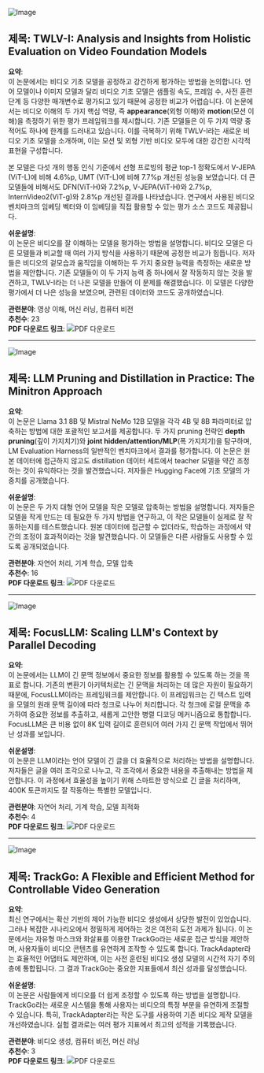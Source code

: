 ![Image](https://cdn-thumbnails.huggingface.co/social-thumbnails/papers/2408.11318.png)
## 제목: TWLV-I: Analysis and Insights from Holistic Evaluation on Video Foundation Models
**요약**:  
이 논문에서는 비디오 기초 모델을 공정하고 강건하게 평가하는 방법을 논의합니다. 언어 모델이나 이미지 모델과 달리 비디오 기초 모델은 샘플링 속도, 프레임 수, 사전 훈련 단계 등 다양한 매개변수로 평가되고 있기 때문에 공정한 비교가 어렵습니다. 이 논문에서는 비디오 이해의 두 가지 핵심 역량, 즉 **appearance**(외형 이해)와 **motion**(모션 이해)을 측정하기 위한 평가 프레임워크를 제시합니다. 기존 모델들은 이 두 가지 역량 중 적어도 하나에 한계를 드러내고 있습니다. 이를 극복하기 위해 TWLV-I라는 새로운 비디오 기초 모델을 소개하며, 이는 모션 및 외형 기반 비디오 모두에 대한 강건한 시각적 표현을 구성합니다.

본 모델은 다섯 개의 행동 인식 기준에서 선형 프로빙의 평균 top-1 정확도에서 V-JEPA (ViT-L)에 비해 4.6%p, UMT (ViT-L)에 비해 7.7%p 개선된 성능을 보였습니다. 더 큰 모델들에 비해서도 DFN(ViT-H)와 7.2%p, V-JEPA(ViT-H)와 2.7%p, InternVideo2(ViT-g)와 2.8%p 개선된 결과를 나타냈습니다. 연구에서 사용된 비디오 벤치마크의 임베딩 벡터와 이 임베딩을 직접 활용할 수 있는 평가 소스 코드도 제공됩니다. 

**쉬운설명**:  
이 논문은 비디오를 잘 이해하는 모델을 평가하는 방법을 설명합니다. 비디오 모델은 다른 모델들과 비교할 때 여러 가지 방식을 사용하기 때문에 공정한 비교가 힘듭니다. 저자들은 비디오의 겉모습과 움직임을 이해하는 두 가지 중요한 능력을 측정하는 새로운 방법을 제안합니다. 기존 모델들이 이 두 가지 능력 중 하나에서 잘 작동하지 않는 것을 발견하고, TWLV-I라는 더 나은 모델을 만들어 이 문제를 해결했습니다. 이 모델은 다양한 평가에서 더 나은 성능을 보였으며, 관련된 데이터와 코드도 공개하였습니다.

**관련분야**: 영상 이해, 머신 러닝, 컴퓨터 비전  
**추천수**: 23  
**PDF 다운로드 링크**: ![PDF 다운로드](https://arxiv.org/pdf/2408.11318)

---

![Image](https://cdn-thumbnails.huggingface.co/social-thumbnails/papers/2408.11796.png)
## 제목: LLM Pruning and Distillation in Practice: The Minitron Approach
**요약**:  
이 논문은 Llama 3.1 8B 및 Mistral NeMo 12B 모델을 각각 4B 및 8B 파라미터로 압축하는 방법에 대한 포괄적인 보고서를 제공합니다. 두 가지 pruning 전략인 **depth pruning**(깊이 가지치기)와 **joint hidden/attention/MLP**(폭 가지치기)을 탐구하며, LM Evaluation Harness의 일반적인 벤치마크에서 결과를 평가합니다. 이 논문은 원본 데이터에 접근하지 않고도 distillation 데이터 세트에서 teacher 모델을 약간 조정하는 것이 유익하다는 것을 발견했습니다. 저자들은 Hugging Face에 기초 모델의 가중치를 공개했습니다.

**쉬운설명**:  
이 논문은 두 가지 대형 언어 모델을 작은 모델로 압축하는 방법을 설명합니다. 저자들은 모델을 작게 만드는 데 필요한 두 가지 방법을 연구하고, 이 작은 모델들이 실제로 잘 작동하는지를 테스트했습니다. 원본 데이터에 접근할 수 없더라도, 학습하는 과정에서 약간의 조정이 효과적이라는 것을 발견했습니다. 이 모델들은 다른 사람들도 사용할 수 있도록 공개되었습니다.

**관련분야**: 자연어 처리, 기계 학습, 모델 압축  
**추천수**: 16  
**PDF 다운로드 링크**: ![PDF 다운로드](https://arxiv.org/pdf/2408.11796)

---

![Image](https://cdn-thumbnails.huggingface.co/social-thumbnails/papers/2408.11745.png)
## 제목: FocusLLM: Scaling LLM's Context by Parallel Decoding
**요약**:  
이 논문에서는 LLM이 긴 문맥 정보에서 중요한 정보를 활용할 수 있도록 하는 것을 목표로 합니다. 기존의 변환기 아키텍처로는 긴 문맥을 처리하는 데 많은 자원이 필요하기 때문에, FocusLLM이라는 프레임워크를 제안합니다. 이 프레임워크는 긴 텍스트 입력을 모델의 원래 문맥 길이에 따라 청크로 나누어 처리합니다. 각 청크에 로컬 문맥을 추가하여 중요한 정보를 추출하고, 새롭게 고안한 병렬 디코딩 메커니즘으로 통합합니다. FocusLLM은 큰 비용 없이 8K 입력 길이로 훈련되어 여러 가지 긴 문맥 작업에서 뛰어난 성과를 보입니다.

**쉬운설명**:  
이 논문은 LLM이라는 언어 모델이 긴 글을 더 효율적으로 처리하는 방법을 설명합니다. 저자들은 글을 여러 조각으로 나누고, 각 조각에서 중요한 내용을 추출해내는 방법을 제안합니다. 이 과정에서 효율성을 높이기 위해 스마트한 방식으로 긴 글을 처리하며, 400K 토큰까지도 잘 작동하는 특별한 모델입니다.

**관련분야**: 자연어 처리, 기계 학습, 모델 최적화  
**추천수**: 4  
**PDF 다운로드 링크**: ![PDF 다운로드](https://arxiv.org/pdf/2408.11745)

---

![Image](https://cdn-thumbnails.huggingface.co/social-thumbnails/papers/2408.11475.png)
## 제목: TrackGo: A Flexible and Efficient Method for Controllable Video Generation
**요약**:  
최신 연구에서는 확산 기반의 제어 가능한 비디오 생성에서 상당한 발전이 있었습니다. 그러나 복잡한 시나리오에서 정밀하게 제어하는 것은 여전히 도전 과제가 됩니다. 이 논문에서는 자유형 마스크와 화살표를 이용한 TrackGo라는 새로운 접근 방식을 제안하며, 사용자들이 비디오 콘텐츠를 유연하게 조작할 수 있도록 합니다. TrackAdapter라는 효율적인 어댑터도 제안하며, 이는 사전 훈련된 비디오 생성 모델의 시간적 자기 주의 층에 통합됩니다. 그 결과 TrackGo는 중요한 지표들에서 최신 성과를 달성했습니다.

**쉬운설명**:  
이 논문은 사람들에게 비디오를 더 쉽게 조정할 수 있도록 하는 방법을 설명합니다. TrackGo라는 새로운 시스템을 통해 사용자는 비디오의 특정 부분을 유연하게 조절할 수 있습니다. 특히, TrackAdapter라는 작은 도구를 사용하여 기존 비디오 제작 모델을 개선하였습니다. 실험 결과로는 여러 평가 지표에서 최고의 성적을 기록했습니다.

**관련분야**: 비디오 생성, 컴퓨터 비전, 머신 러닝  
**추천수**: 3  
**PDF 다운로드 링크**: ![PDF 다운로드](https://arxiv.org/pdf/2408.11475)